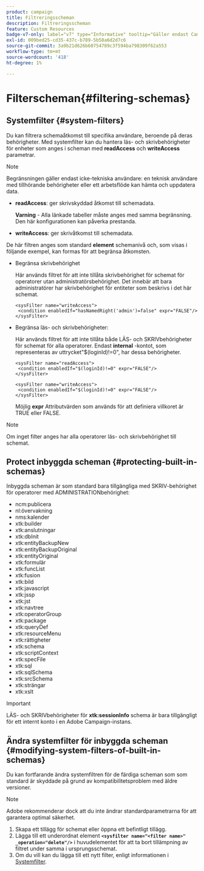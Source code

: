 ```yaml
---
product: campaign
title: Filtreringsscheman
description: Filtreringsscheman
feature: Custom Resources
badge-v7-only: label="v7" type="Informative" tooltip="Gäller endast Campaign Classic v7"
exl-id: 009bed25-cd35-437c-b789-5b58a6d2d7c6
source-git-commit: 3a9b21d626b60754789c3f594ba798309f62a553
workflow-type: tm+mt
source-wordcount: '418'
ht-degree: 1%

---
```


# Filterscheman{#filtering-schemas}

## Systemfilter {#system-filters}

Du kan filtrera schemaåtkomst till specifika användare, beroende på deras behörigheter. Med systemfilter kan du hantera läs- och skrivbehörigheter för enheter som anges i scheman med **readAccess** och **writeAccess** parametrar.

>[!NOTE]
>
>Begränsningen gäller endast icke-tekniska användare: en teknisk användare med tillhörande behörigheter eller ett arbetsflöde kan hämta och uppdatera data.

* **readAccess**: ger skrivskyddad åtkomst till schemadata.

  **Varning** - Alla länkade tabeller måste anges med samma begränsning. Den här konfigurationen kan påverka prestanda.

* **writeAccess**: ger skrivåtkomst till schemadata.

De här filtren anges som standard **element** schemanivå och, som visas i följande exempel, kan formas för att begränsa åtkomsten.

* Begränsa skrivbehörighet

  Här används filtret för att inte tillåta skrivbehörighet för schemat för operatorer utan administratörsbehörighet. Det innebär att bara administratörer har skrivbehörighet för entiteter som beskrivs i det här schemat.

  ```
  <sysFilter name="writeAccess">      
   <condition enabledIf="hasNamedRight('admin')=false" expr="FALSE"/>    
  </sysFilter>
  ```

* Begränsa läs- och skrivbehörigheter:

  Här används filtret för att inte tillåta både LÄS- och SKRIVbehörigheter för schemat för alla operatorer. Endast **internal** -kontot, som representeras av uttrycket&quot;$(loginId)!=0&quot;, har dessa behörigheter.

  ```
  <sysFilter name="readAccess"> 
   <condition enabledIf="$(loginId)!=0" expr="FALSE"/>
  </sysFilter>
  
  <sysFilter name="writeAccess">  
   <condition enabledIf="$(loginId)!=0" expr="FALSE"/>
  </sysFilter>
  ```

  Möjlig **expr** Attributvärden som används för att definiera villkoret är TRUE eller FALSE.

>[!NOTE]
>
>Om inget filter anges har alla operatorer läs- och skrivbehörighet till schemat.

## Protect inbyggda scheman {#protecting-built-in-schemas}

Inbyggda scheman är som standard bara tillgängliga med SKRIV-behörighet för operatorer med ADMINISTRATIONbehörighet:

* ncm:publicera
* nl:övervakning
* nms:kalender
* xtk:builder
* xtk:anslutningar
* xtk:dbInit
* xtk:entityBackupNew
* xtk:entityBackupOriginal
* xtk:entityOriginal
* xtk:formulär
* xtk:funcList
* xtk:fusion
* xtk:bild
* xtk:javascript
* xtk:jssp
* xtk:jst
* xtk:navtree
* xtk:operatorGroup
* xtk:package
* xtk:queryDef
* xtk:resourceMenu
* xtk:rättigheter
* xtk:schema
* xtk:scriptContext
* xtk:specFile
* xtk:sql
* xtk:sqlSchema
* xtk:srcSchema
* xtk:strängar
* xtk:xslt

>[!IMPORTANT]
>
>LÄS- och SKRIVbehörigheter för **xtk:sessionInfo** schema är bara tillgängligt för ett internt konto i en Adobe Campaign-instans.

## Ändra systemfilter för inbyggda scheman {#modifying-system-filters-of-built-in-schemas}

Du kan fortfarande ändra systemfiltren för de färdiga scheman som som standard är skyddade på grund av kompatibilitetsproblem med äldre versioner.

>[!NOTE]
>
>Adobe rekommenderar dock att du inte ändrar standardparametrarna för att garantera optimal säkerhet.

1. Skapa ett tillägg för schemat eller öppna ett befintligt tillägg.
1. Lägga till ett underordnat element **`<sysfilter name="<filter name>" _operation="delete"/>`** i huvudelementet för att ta bort tillämpning av filtret under samma i ursprungsschemat.
1. Om du vill kan du lägga till ett nytt filter, enligt informationen i [Systemfilter](#system-filters).
